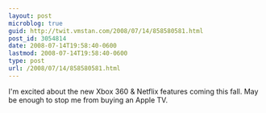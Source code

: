 ```yaml
---
layout: post
microblog: true
guid: http://twit.vmstan.com/2008/07/14/858580581.html
post_id: 3054814
date: 2008-07-14T19:58:40-0600
lastmod: 2008-07-14T19:58:40-0600
type: post
url: /2008/07/14/858580581.html
---
```

I'm excited about the new Xbox 360 & Netflix features coming this fall. May be enough to stop me from buying an Apple TV.
